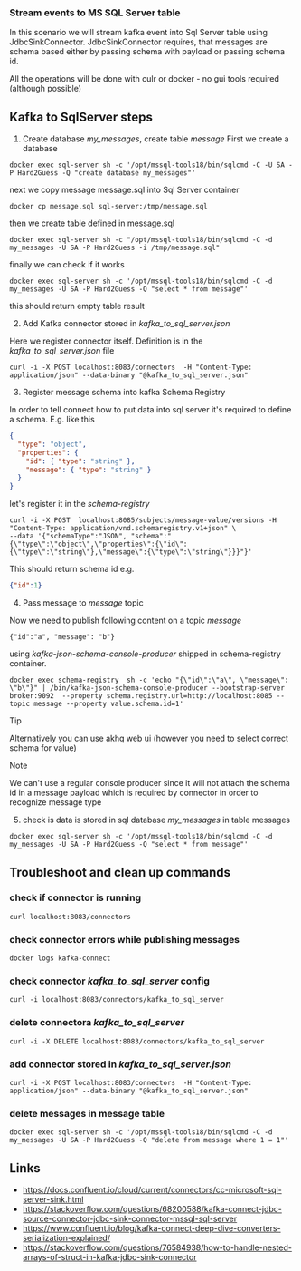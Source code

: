 ### Stream events to MS SQL Server table

In this scenario we will stream kafka event into Sql Server table using JdbcSinkConnector.
JdbcSinkConnector requires, that messages are schema based either by passing schema with payload
or passing schema id.

All the operations will be done with culr or docker - no gui tools required (although possible)


## Kafka to SqlServer steps

1. Create database *my_messages*, create table *message* 
  First we create a database 
  ```shell
  docker exec sql-server sh -c '/opt/mssql-tools18/bin/sqlcmd -C -U SA -P Hard2Guess -Q "create database my_messages"'
  ```
  next we copy message message.sql into Sql Server container
  ```shell
  docker cp message.sql sql-server:/tmp/message.sql
  ```
  then we create table defined in message.sql
  ```shell
  docker exec sql-server sh -c "/opt/mssql-tools18/bin/sqlcmd -C -d my_messages -U SA -P Hard2Guess -i /tmp/message.sql"
  ```
  finally we can check if it works
  ```shell
  docker exec sql-server sh -c '/opt/mssql-tools18/bin/sqlcmd -C -d my_messages -U SA -P Hard2Guess -Q "select * from message"'
  ```
  this should return empty table result

2. Add Kafka connector stored in *kafka_to_sql_server.json*

  Here we register connector itself. Definition is in the *kafka_to_sql_server.json* file
  ```shell
  curl -i -X POST localhost:8083/connectors  -H "Content-Type: application/json" --data-binary "@kafka_to_sql_server.json"
  ```

3. Register message schema into kafka Schema Registry

  In order to tell connect how to put data into sql server it's required to define a schema. E.g. like this
  
  ```json
  {
    "type": "object",
    "properties": {
      "id": { "type": "string" },
      "message": { "type": "string" }
    }
  }
  ```
  let's register it in the *schema-registry*
  
  ```shell
  curl -i -X POST  localhost:8085/subjects/message-value/versions -H "Content-Type: application/vnd.schemaregistry.v1+json" \
  --data '{"schemaType":"JSON", "schema":"{\"type\":\"object\",\"properties\":{\"id\":{\"type\":\"string\"},\"message\":{\"type\":\"string\"}}}"}'
  ```
  This should return schema id
  e.g.
  
  ```json
  {"id":1}
  ```

4. Pass message to *message* topic

  Now we need to publish following content on a topic *message* 
  ```
  {"id":"a", "message": "b"}
  ```
  
  using *kafka-json-schema-console-producer* shipped in schema-registry container.
  
  
  ```shell
  docker exec schema-registry  sh -c 'echo "{\"id\":\"a\", \"message\": \"b\"}" | /bin/kafka-json-schema-console-producer --bootstrap-server broker:9092  --property schema.registry.url=http://localhost:8085 --topic message --property value.schema.id=1'
  ```
  
> [!TIP]
> Alternatively you can use akhq web ui (however you need to select correct schema for value)


> [!NOTE]
> We can't use a regular console producer since it will not attach the schema id 
> in a message payload which is required by connector in order to recognize message type

5. check is data is stored in sql database *my_messages* in table messages


```shell
docker exec sql-server sh -c '/opt/mssql-tools18/bin/sqlcmd -C -d my_messages -U SA -P Hard2Guess -Q "select * from message"'
```

## Troubleshoot and clean up commands

### check if connector is running
```shell 
curl localhost:8083/connectors
```

### check connector errors while publishing messages
```
docker logs kafka-connect
```

### check connector *kafka_to_sql_server* config

```shell 
curl -i localhost:8083/connectors/kafka_to_sql_server
```

### delete connectora *kafka_to_sql_server*

```shell 
curl -i -X DELETE localhost:8083/connectors/kafka_to_sql_server
```

### add connector stored in *kafka_to_sql_server.json*

```shell
curl -i -X POST localhost:8083/connectors  -H "Content-Type: application/json" --data-binary "@kafka_to_sql_server.json"
```

### delete messages in message table

```shell
docker exec sql-server sh -c '/opt/mssql-tools18/bin/sqlcmd -C -d my_messages -U SA -P Hard2Guess -Q "delete from message where 1 = 1"'
```

## Links

- https://docs.confluent.io/cloud/current/connectors/cc-microsoft-sql-server-sink.html
- https://stackoverflow.com/questions/68200588/kafka-connect-jdbc-source-connector-jdbc-sink-connector-mssql-sql-server
- https://www.confluent.io/blog/kafka-connect-deep-dive-converters-serialization-explained/
- https://stackoverflow.com/questions/76584938/how-to-handle-nested-arrays-of-struct-in-kafka-jdbc-sink-connector
